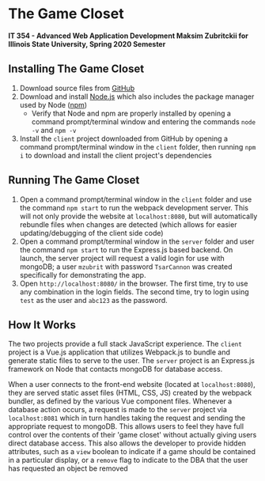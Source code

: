 # The Game Closet

__IT 354 - Advanced Web Application Development 
Maksim Zubritckii for Illinois State University, Spring 2020 Semester__

## Installing The Game Closet

1.  Download source files from [GitHub](https://github.com/TsarGun/TheGameCloset)
2.  Download and install [Node.js](https://nodejs.org/en/download/) which also includes the package manager used by Node ([npm](https://www.npmjs.com/))
    -   Verify that Node and npm are properly installed by opening a command prompt/terminal window and entering the commands `node -v` and `npm -v`
3.  Install the `client` project downloaded from GitHub by opening a command prompt/terminal window in the `client` folder, then running `npm i` to download and install the client project's dependencies

## Running The Game Closet

1.  Open a command prompt/terminal window in the `client` folder and use the command `npm start` to run the webpack development server. This will not only provide the website at `localhost:8080`, but will automatically rebundle files when changes are detected (which allows for easier updating/debugging of the client side code)
2.  Open a command prompt/terminal window in the `server` folder and user the command `npm start` to run the Express.js based backend. On launch, the server project will request a valid login for use with mongoDB; a user `mzubrit` with password `TsarCannon` was created specifically for demonstrating the app.
3.  Open `http://localhost:8080/` in the browser. The first time, try to use any combination in the login fields. The second time, try to login using `test` as the user and `abc123` as the password.

## How It Works

The two projects provide a full stack JavaScript experience. The `client` project is a Vue.js application that utilizes Webpack.js to bundle and generate static files to serve to the user. The `server` project is an Express.js framework on Node that contacts mongoDB for database access.

When a user connects to the front-end website (located at `localhost:8080`), they are served static asset files (HTML, CSS, JS) created by the webpack bundler, as defined by the various Vue component files. Whenever a database action occurs, a request is made to the `server` project via `localhost:8081` which in turn handles taking the request and sending the appropriate request to mongoDB. This allows users to feel they have full control over the contents of their 'game closet' without actually giving users direct database access. This also allows the developer to provide hidden attributes, such as a `view` boolean to indicate if a game should be contained in a particular display, or a `remove` flag to indicate to the DBA that the user has requested an object be removed
